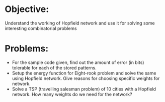 # Objective:

Understand the working of Hopfield network and use it for solving some interesting combinatorial problems

# Problems:

- For the sample code given, find out the amount of error (in bits) tolerable for each of the stored patterns.
- Setup the energy function for Eight-rook problem and solve the same using Hopfield network. Give reasons for choosing specific weights for network.
- Solve a TSP (travelling salesman problem) of 10 cities with a Hopfield network. How many weights do we need for the network?
